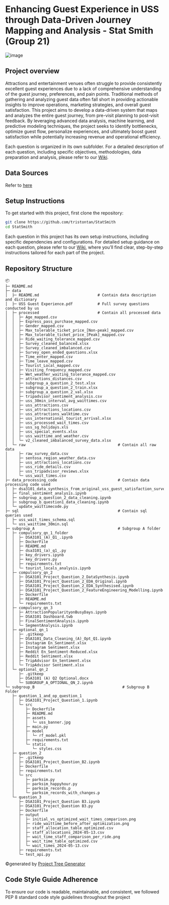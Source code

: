 # Enhancing Guest Experience in USS through Data-Driven Journey Mapping and Analysis - Stat Smith (Group 21)
![image](https://github.com/user-attachments/assets/4a08a6eb-7819-4f52-ab48-eb1ebc683dbe)


## Project overview
Attractions and entertainment venues often struggle to provide consistently excellent guest experiences due to a lack of comprehensive understanding of the guest journey, preferences, and pain points. Traditional methods of gathering and analyzing guest data often fall short in providing actionable insights to improve operations, marketing strategies, and overall guest satisfaction.
This project aims to develop a data-driven system that maps and analyzes the entire guest journey, from pre-visit planning to post-visit feedback. By leveraging advanced data analysis, machine learning, and predictive modeling techniques, the project seeks to identify bottlenecks, optimize guest flow, personalize experiences, and ultimately boost guest satisfaction while potentially increasing revenue and operational efficiency.

Each question is organized in its own subfolder. For a detailed description of each question, including specific objectives, methodologies, data preparation and analysis, please refer to our [Wiki](https://github.com/tristontan/StatSmith/wiki).

## Data Sources
Refer to [here](https://github.com/tristontan/StatSmith/blob/main/data/README.md)

## Setup Instructions
To get started with this project, first clone the repository:
```bash
git clone https://github.com/tristontan/StatSmith
cd StatSmith
```
Each question in this project has its own setup instructions, including specific dependencies and configurations. For detailed setup guidance on each question, please refer to our [Wiki](https://github.com/tristontan/StatSmith/wiki), where you’ll find clear, step-by-step instructions tailored for each part of the project.
 
## Repository Structure
```
📦 
├─ README.md
├─ data
│  ├─ README.md                          # Contain data description and dictionary
│  ├─ USS Guest Experience.pdf           # Full survey questions conducted by us
│  ├─ processed                          # Contain all processed data
│  │  ├─ Age_mapped.csv
│  │  ├─ Express_pass_purchase_mapped.csv
│  │  ├─ Gender_mapped.csv
│  │  ├─ Max_tolerable_ticket_price_[Non-peak]_mapped.csv
│  │  ├─ Max_tolerable_ticket_price_[Peak]_mapped.csv
│  │  ├─ Ride_waiting_tolerance_mapped.csv
│  │  ├─ Survey_cleaned_balanced.xlsx
│  │  ├─ Survey_cleaned_imbalanced.csv
│  │  ├─ Survey_open_ended_questions.xlsx
│  │  ├─ Time_enter_mapped.csv
│  │  ├─ Time_leave_mapped.csv
│  │  ├─ Tourist_Local_mapped.csv
│  │  ├─ Visiting_frequency_mapped.csv
│  │  ├─ Wet_weather_waiting_tolerance_mapped.csv
│  │  ├─ attractions_distances.csv
│  │  ├─ subgroup_a_question_2_test.xlsx
│  │  ├─ subgroup_a_question_2_train.xlsx
│  │  ├─ subgroup_a_question_2_val.xlsx
│  │  ├─ tripadvisor_sentiment_analysis.csv
│  │  ├─ uss_30min_interval_avg_waittimes.csv
│  │  ├─ uss_attractions.csv
│  │  ├─ uss_attractions_locations.csv
│  │  ├─ uss_attractions_walktime.csv
│  │  ├─ uss_international_tourist_arrival.xlsx
│  │  ├─ uss_processed_wait_times.csv
│  │  ├─ uss_sg_holidays.xls
│  │  ├─ uss_special_events.xlsx
│  │  ├─ uss_waittime_and_weather.csv
│  │  └─ v2_cleaned_imbalanced_survey_data.xlsx
│  └─ raw                                         # Contain all raw data
│     ├─ raw_survey_data.csv
│     ├─ sentosa_region_weather_data.csv
│     ├─ uss_attractions_locations.csv
│     ├─ uss_ride_details.csv
│     ├─ uss_tripadvisor_reviews.xlsx
│     └─ uss_wait_times.csv
├─ data_processing_code                           # Contain data processing code used
│  ├─ dsa3101_data_synthesis_from_original_uss_guest_satisfaction_survey.py
│  ├─ final_sentiment_analysis.ipynb
│  ├─ subgroup_a_question_2_data_cleaning.ipynb
│  ├─ subgroup_b_question1_data_cleaning.ipynb
│  └─ update_waittimecode.py
├─ sql                                            # Contain sql queries used
│  ├─ uss_wait_times_schema.sql
│  └─ uss_waittime_30min.sql
├─ subgroup_A                                     # Subgroup A folder
│  ├─ compulsory_qn_1_folder
│  │  ├─ DSA3101_(A)_Q1_.ipynb
│  │  ├─ DockerFile
│  │  ├─ README.md
│  │  ├─ dsa3101_(a)_q1_.py
│  │  ├─ key_drivers.ipynb
│  │  ├─ key_drivers.py
│  │  ├─ requirements.txt
│  │  └─ tourist_locals_analysis.ipynb
│  ├─ compulsory_qn_2
│  │  ├─ DSA3101_Project_Question_2_DataSynthesis.ipynb
│  │  ├─ DSA3101_Project_Question_2_EDA_Original.ipynb
│  │  ├─ DSA3101_Project_Question_2_EDA_Synthesised.ipynb
│  │  ├─ DSA3101_Project_Question_2_FeatureEngineering_Modelling.ipynb
│  │  ├─ Dockerfile
│  │  ├─ README.md
│  │  └─ requirements.txt
│  ├─ compulsory_qn_3
│  │  ├─ AttractionPopularityonBusyDays.ipynb
│  │  ├─ DSA3101 Dashboard.twb
│  │  ├─ FinalSentimentAnalysis.ipynb
│  │  └─ SegmentAnalysis.ipynb
│  ├─ optional_qn_1
│  │  ├─ .gitkeep
│  │  ├─ DSA3101_Data_Cleaning_(A)_Opt_Q1.ipynb
│  │  ├─ Instagram En_Sentiment.xlsx
│  │  ├─ Instagram Sentiment.xlsx
│  │  ├─ Reddit En_Sentiment-Reduced.xlsx
│  │  ├─ Reddit Sentiment.xlsx
│  │  ├─ TripAdvisor En_Sentiment.xlsx
│  │  └─ TripAdvisor Sentiment.xlsx
│  └─ optional_qn_2
│     ├─ .gitkeep
│     ├─ DSA3101 (A) Q2 Optional.docx
│     └─ SUBGROUP_A_OPTIONAL_QN_2.ipynb
└─ subgroup_B                                       # Subgroup B Folder
   ├─ question_1_and_op_question_1
   │  ├─ DSA3101_Project_Question_1.ipynb
   │  └─ src
   │     ├─ Dockerfile
   │     ├─ README.md
   │     ├─ assets
   │     │  └─ uss_banner.jpg
   │     ├─ main.py
   │     ├─ model
   │     │  └─ rf_model.pkl
   │     ├─ requirements.txt
   │     └─ static
   │        └─ styles.css
   ├─ question_2
   │  ├─ .gitkeep
   │  ├─ DSA3101_Project_Question_B2.ipynb
   │  ├─ Dockerfile
   │  ├─ requirements.txt
   │  └─ src
   │     ├─ parksim.py
   │     ├─ parksim_happyhour.py
   │     ├─ parksim_records.p
   │     └─ parksim_records_with_changes.p
   └─ question_3
      ├─ DSA3101_Project_Question B3.ipynb
      ├─ DSA3101_Project_Question B3.py
      ├─ Dockerfile
      ├─ output
      │  ├─ initial_vs_optimized_wait_times_comparison.png
      │  ├─ ride_waittime_before_after_optimization.png
      │  ├─ staff_allocation_table_optimized.csv
      │  ├─ staff_allocations_2024-05-13.csv
      │  ├─ wait_time_staff_comparison_per_ride.png
      │  ├─ wait_time_table_optimized.csv
      │  └─ wait_times_2024-05-13.csv
      ├─ requirements.txt
      └─ test_api.py
```
©generated by [Project Tree Generator](https://woochanleee.github.io/project-tree-generator)

## Code Style Guide Adherence
To ensure our code is readable, maintainable, and consistent, we followed PEP 8 standard code style guidelines throughout the project




